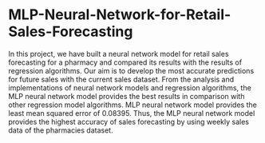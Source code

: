 # MLP-Neural-Network-for-Retail-Sales-Forecasting
In this project, we have built a neural network model for retail sales forecasting for a pharmacy and compared its results with the results of regression algorithms. Our aim is to develop the most accurate predictions for future sales with the current sales dataset. From the analysis and implementations of neural network models and regression algorithms, the MLP neural network model provides the best results in comparison with other regression model algorithms. MLP neural network model provides the least mean squared error of 0.08395. Thus, the MLP neural network model provides the highest accuracy of sales forecasting by using weekly sales data of the pharmacies dataset.
